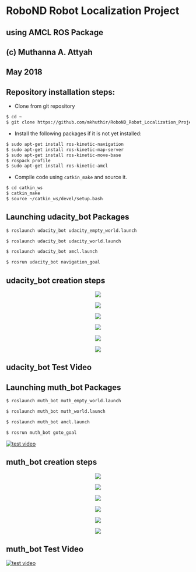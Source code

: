 # RoboND Robot Localization Project
## using AMCL ROS Package
## (c) Muthanna A. Attyah 
## May 2018


## Repository installation steps:

* Clone from git repository
```bash
$ cd ~
$ git clone https://github.com/mkhuthir/RoboND_Robot_Localization_Project.git catkin_ws
```

* Install the following packages if it is not yet installed:

```bash
$ sudo apt-get install ros-kinetic-navigation
$ sudo apt-get install ros-kinetic-map-server
$ sudo apt-get install ros-kinetic-move-base
$ rospack profile
$ sudo apt-get install ros-kinetic-amcl
```

* Compile code using `catkin_make` and source it.

```bash
$ cd catkin_ws
$ catkin_make
$ source ~/catkin_ws/devel/setup.bash
```

## Launching udacity_bot Packages

```bash
$ roslaunch udacity_bot udacity_empty_world.launch
```
```bash
$ roslaunch udacity_bot udacity_world.launch
```
```bash
$ roslaunch udacity_bot amcl.launch
```
```bash
$ rosrun udacity_bot navigation_goal
```

## udacity_bot creation steps

<p align="center"> <img src="./misc/udacity_bot_1.jpg"> </p>
<p align="center"> <img src="./misc/udacity_bot_2.jpg"> </p>
<p align="center"> <img src="./misc/udacity_bot_3.jpg"> </p>
<p align="center"> <img src="./misc/udacity_bot_4.jpg"> </p>
<p align="center"> <img src="./misc/udacity_bot_5.jpg"> </p>
<p align="center"> <img src="./misc/udacity_bot_6.jpg"> </p>

## udacity_bot Test Video

## Launching muth_bot Packages

```bash
$ roslaunch muth_bot muth_empty_world.launch
```
```bash
$ roslaunch muth_bot muth_world.launch
```
```bash
$ roslaunch muth_bot amcl.launch
```
```bash
$ rosrun muth_bot goto_goal
```

[![test video](http://img.youtube.com/vi/lxxqGsvKArw/0.jpg)](http://www.youtube.com/watch?v=lxxqGsvKArw)

## muth_bot creation steps

<p align="center"> <img src="./misc/muth_bot_1.jpg"> </p>
<p align="center"> <img src="./misc/muth_bot_2.jpg"> </p>
<p align="center"> <img src="./misc/muth_bot_3.jpg"> </p>
<p align="center"> <img src="./misc/muth_bot_4.jpg"> </p>
<p align="center"> <img src="./misc/muth_bot_5.jpg"> </p>
<p align="center"> <img src="./misc/muth_bot_6.jpg"> </p>

## muth_bot Test Video

[![test video](http://img.youtube.com/vi/ODnIm-24Zgw/0.jpg)](http://www.youtube.com/watch?v=ODnIm-24Zgw)
